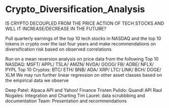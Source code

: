 # Crypto_Diversification_Analysis
IS CRYPTO DECOUPLED FROM THE PRICE ACTION OF TECH STOCKS AND WILL IT INCREASE/DECREASE IN THE FUTURE?

Pull quarterly earnings of the top 10 tech stocks in NASDAQ and the top 10 tokens in crypto over the last four years
and make recommendations on diversification risk based on observed correlations

Run on a mean reversion analysis on price data from the following
Top 10 NASDAQ: MSFT/ APPL/ TSLA/ AMZN/ NVDA/ GOOG/ FB/ ADBE/ NFLX/ PYPL
Top 10 Cryptos: BTC/ ETH/ BNB/ ADA/ XRP/ LTC/ LINK/ BCH/ DOGE/ XLM
We may run further linear regression on other asset classes based on the empirical data we observe 

Deep Patel: Alpaca API and Yahoo! Finance
Tristen Pulido: Quandl API
Raul Nogales: Integration and Charting
Tim Laurel: data scrubbbing and documentation
Team: Presentation and recommendations

